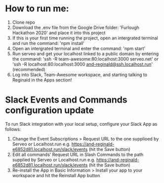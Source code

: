 # How to run me:
1. Clone repo
2. Download the .env file from the Google Drive folder: 'Furlough Hackathon 2020' and place it into this project
3. If this is your first time running the project, open an intergrated terminal and run the command: 'npm install'
4. Open an intergrated terminal and enter the command: 'npm start'
5. Run serveo and get your localhost linked to a public domain by entering the command: 'ssh -R team-awesome:80:localhost:3000 serveo.net' or 'ssh -R localhost:80:localhost:3000 and-reginald@ssh.localhost.run' (recommended)
6. Log into Slack, Team-Awesome workspace, and starting talking to Reginald in the Apps section!

# Slack Events and Commands configuration update
To run Slack integration with your local setup, configure your Slack App as follows:
1. Change the Event Subscriptions > Request URL to the one supplioed by Serveo or Localhost.run e.g. https://and-reginald-e6852d81.localhost.run/slack/events (hit the Save button)
2. Edit all commands' Request URL in Slash Commands to the path supplied by Serveo or Localhost.run e.g. https://and-reginald-e6852d81.localhost.run/slack/events (hit the Save button)
3. Re-install the App in Basic Information > Install your app to your workspace and hit the Reinstall App button

